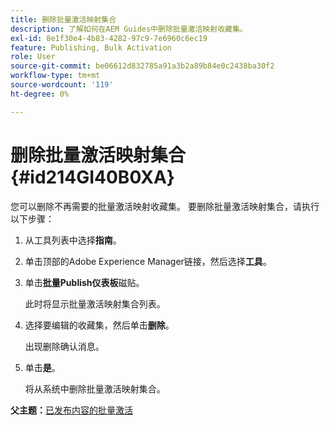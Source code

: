 ```yaml
---
title: 删除批量激活映射集合
description: 了解如何在AEM Guides中删除批量激活映射收藏集。
exl-id: 8e1f30e4-4b83-4282-97c9-7e6960c6ec19
feature: Publishing, Bulk Activation
role: User
source-git-commit: be06612d832785a91a3b2a89b84e0c2438ba30f2
workflow-type: tm+mt
source-wordcount: '119'
ht-degree: 0%

---
```


# 删除批量激活映射集合 {#id214GI40B0XA}

您可以删除不再需要的批量激活映射收藏集。 要删除批量激活映射集合，请执行以下步骤：

1. 从工具列表中选择&#x200B;**指南**。

1. 单击顶部的Adobe Experience Manager链接，然后选择&#x200B;**工具**。

1. 单击&#x200B;**批量Publish仪表板**&#x200B;磁贴。

   此时将显示批量激活映射集合列表。

1. 选择要编辑的收藏集，然后单击&#x200B;**删除**。

   出现删除确认消息。

1. 单击&#x200B;**是**。

   将从系统中删除批量激活映射集合。


**父主题：**[&#x200B;已发布内容的批量激活](conf-bulk-activation.md)
